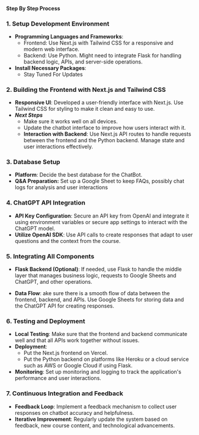#### Step By Step Process

### 1. **Setup Development Environment**

- **Programming Languages and Frameworks**: 
  - Frontend: Use Next.js with Tailwind CSS for a responsive and modern web interface.
  - Backend: Use Python. Might need to integrate Flask for handling backend logic, APIs, and server-side operations.
- **Install Necessary Packages**:
  - Stay Tuned For Updates
  <!-- - For Next.js and Tailwind CSS:
    ```bash
    npx create-next-app your-app-name
    cd your-app-name
    npm install -D tailwindcss@latest postcss@latest autoprefixer@latest
    npx tailwindcss init -p
    ```
  - For Python and Flask (if using):
    ```bash
    pip install flask openai gspread oauth2client spacy pandas numpy
    ``` -->
### 2. **Building the Frontend with Next.js and Tailwind CSS**

- **Responsive UI**: Developed a user-friendly interface with Next.js. Use Tailwind CSS for styling to make it clean and easy to use.
- ***Next Steps***
  - Make sure it works well on all devices.
  - Update the chatbot interface to improve how users interact with it.
  - **Interaction with Backend**: Use Next.js API routes to handle requests between the frontend and the Python backend. Manage state and user interactions effectively.

### 3. **Database Setup**
- **Platform**: Decide the best database for the ChatBot.
- **Q&A Preparation:** Set up a Google Sheet to keep FAQs, possibly chat logs for analysis and user interactions

### 4. **ChatGPT API Integration**

- **API Key Configuration**: Secure an API key from OpenAI and integrate it using environment variables or secure app settings to interact with the ChatGPT model.
- **Utilize OpenAI SDK**: Use API calls to create responses that adapt to user questions and the context from the course.


<!-- ### 5. **Course Content Management and NLP Processing**

- **Document Upload and Parsing**: Build functionality in the Flask backend (if used) to handle document uploads and extract text using appropriate libraries.
- **NLP with spaCy**: Analyze the text data for insights and to enrich the chatbot’s knowledge base, aiding in more accurate responses. -->

### 5. **Integrating All Components**

- **Flask Backend (Optional)**:  If needed, use Flask to handle the middle layer that manages business logic, requests to Google Sheets and ChatGPT, and other operations.

- **Data Flow**: ake sure there is a smooth flow of data between the frontend, backend, and APIs. Use Google Sheets for storing data and the ChatGPT API for creating responses.


### 6. **Testing and Deployment**

- **Local Testing**: Make sure that the frontend and backend communicate well and that all APIs work together without issues.
- **Deployment**:
  - Put the Next.js frontend on Vercel.
  - Put the Python backend on platforms like Heroku or a cloud service such as AWS or Google Cloud if using Flask.
- **Monitoring**: Set up monitoring and logging to track the application's performance and user interactions.

### 7. **Continuous Integration and Feedback**

- **Feedback Loop**: Implement a feedback mechanism to collect user responses on chatbot accuracy and helpfulness.
- **Iterative Improvement**: Regularly update the system based on feedback, new course content, and technological advancements.
<!-- 
# MCS*2020 Information Management Chatbot

## Description
This chatbot is designed to support students of the Information Management course by providing quick, reliable answers to their queries. It aims to enhance learning and student engagement through real-time academic support. Currently, in its beta testing phase, the chatbot serves as an AI Teacher Assistant (TA), poised to revolutionize classroom interaction by providing personalized learning experiences and increasing teaching efficiency.

## Features
- **Interactive Q&A**: Answers to queries related to information management theories, data models, and current technological trends.
- **Resource Navigation**: Guidance on how to access course materials, including textbooks and research papers.

## Beta Testing
By participating in beta testing, students engage directly with an emerging technology, contributing to the development of a potential university-wide service. This hands-on experience in product development allows students to provide feedback on the chatbot, enhancing their understanding of high-tech applications and the intricacies of AI in education.

## Privacy and Ethics
- All interactions are confidential and comply with applicable privacy laws. Data collected is strictly for enhancing chatbot functionality. -->
